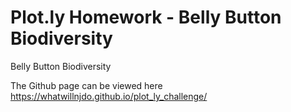 # Plot.ly Homework - Belly Button Biodiversity
Belly Button Biodiversity

The Github page can be viewed here
https://whatwillnjdo.github.io/plot_ly_challenge/
